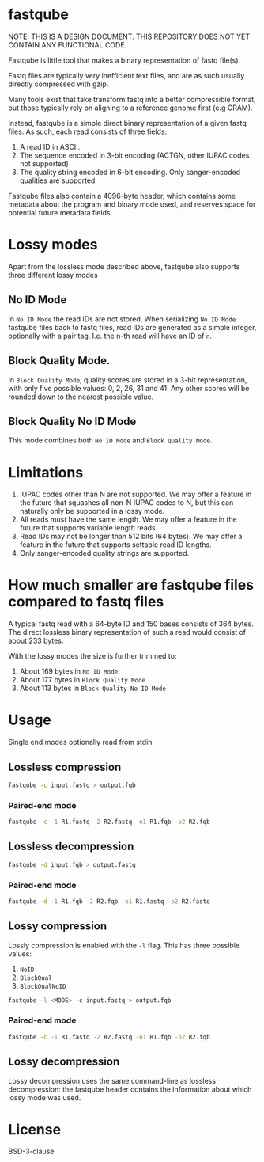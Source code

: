 fastqube
========

NOTE: THIS IS A DESIGN DOCUMENT. THIS REPOSITORY DOES NOT YET CONTAIN
ANY FUNCTIONAL CODE. 

Fastqube is little tool that makes a binary representation of fastq file(s).

Fastq files are typically very inefficient text files, and are as such 
usually directly compressed with gzip. 

Many tools exist that take transform fastq into a better compressible format, 
but those typically rely on aligning to a reference genome first (e.g CRAM).

Instead, fastqube is a simple direct binary representation of a given fastq 
files. As such, each read consists of three fields:

1. A read ID in ASCII. 
2. The sequence encoded in 3-bit encoding (ACTGN, other IUPAC codes 
not supported)
3. The quality string encoded in 6-bit encoding. Only sanger-encoded qualities
are supported. 

Fastqube files also contain a 4096-byte header, which contains some metadata 
about the program and binary mode used, and reserves space for potential future
metadata fields.

# Lossy modes

Apart from the lossless mode described above, fastqube also supports three
different lossy modes

## No ID Mode

In `No ID Mode` the read IDs are not stored. When serializing `No ID Mode` 
fastqube files back to fastq files, read IDs are generated as a simple
integer, optionally with a pair tag. I.e. the n-th read will have an ID
of `n`. 


## Block Quality Mode. 

In `Block Quality Mode`, quality scores are stored in a 3-bit representation,
with only five possible values: 0, 2, 26, 31 and 41. Any other scores
will be rounded down to the nearest possible value. 


## Block Quality No ID Mode

This mode combines both `No ID Mode` and `Block Quality Mode`. 


# Limitations

1. IUPAC codes other than N are not supported. We may offer a feature in the
future that squashes all non-N IUPAC codes to N, but this can naturally
only be supported in a lossy mode. 
2. All reads must have the same length. We may offer a feature in the future
that supports variable length reads. 
3. Read IDs may not be longer than 512 bits (64 bytes). We may offer a feature
in the future that supports settable read ID lengths. 
4. Only sanger-encoded quality strings are supported. 


# How much smaller are fastqube files compared to fastq files

A typical fastq read with a 64-byte ID and 150 bases consists of 364 bytes. 
The direct lossless binary representation of such a read would consist of
about 233 bytes. 

With the lossy modes the size is further trimmed to:

1. About 169 bytes in `No ID Mode`.
2. About 177 bytes in `Block Quality Mode`
3. About 113 bytes in `Block Quality No ID Mode`


# Usage

Single end modes optionally read from stdin. 

## Lossless compression 
```bash
fastqube -c input.fastq > output.fqb
```

### Paired-end mode
```bash
fastqube -c -1 R1.fastq -2 R2.fastq -o1 R1.fqb -o2 R2.fqb
```

## Lossless decompression
```bash
fastqube -d input.fqb > output.fastq
```

### Paired-end mode
```bash
fastqube -d -1 R1.fqb -2 R2.fqb -o1 R1.fastq -o2 R2.fastq
```

## Lossy compression
Lossly compression is enabled with the `-l` flag. This has three possible
values:

1. `NoID`
2. `BlockQual`
3. `BlockQualNoID`

```bash
fastqube -l <MODE> -c input.fastq > output.fqb
```

### Paired-end mode
```bash
fastqube -c -1 R1.fastq -2 R2.fastq -o1 R1.fqb -o2 R2.fqb
```

## Lossy decompression

Lossy decompression uses the same command-line as lossless decompression:
the fastqube header contains the information about which lossy mode was used.


# License

BSD-3-clause 